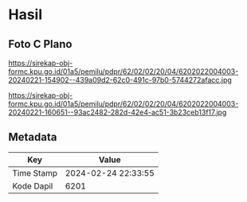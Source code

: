 # Hasil

## Foto C Plano

https://sirekap-obj-formc.kpu.go.id/01a5/pemilu/pdpr/62/02/02/20/04/6202022004003-20240221-154902--439a09d2-62c0-491c-97b0-5744272afacc.jpg

https://sirekap-obj-formc.kpu.go.id/01a5/pemilu/pdpr/62/02/02/20/04/6202022004003-20240221-160651--93ac2482-282d-42e4-ac51-3b23ceb13f17.jpg


## Metadata

| Key        | Value               |
| ---------- | ------------------- |
| Time Stamp | 2024-02-24 22:33:55 |
| Kode Dapil | 6201                |



